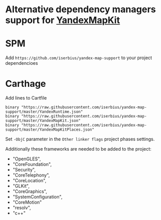 # Alternative dependency managers support for [YandexMapKit](https://tech.yandex.ru/maps/mapkit/)

# SPM

Add `https://github.com/iserbius/yandex-map-support` to your project dependencioes

# Carthage

Add lines to Cartfile

```
binary "https://raw.githubusercontent.com/iserbius/yandex-map-support/master/YandexRuntime.json"
binary "https://raw.githubusercontent.com/iserbius/yandex-map-support/master/YandexMapKit.json"
binary "https://raw.githubusercontent.com/iserbius/yandex-map-support/master/YandexMapKitPlaces.json"
```

Set `-ObjC` parameter in the `Other linker flags` project phases settings.

Additionally these frameworks are needed to be added to the project:

- "OpenGLES",
- "CoreFoundation",
- "Security",
- "CoreTelephony",
- "CoreLocation",
- "GLKit",
- "CoreGraphics",
- "SystemConfiguration",
- "CoreMotion"
- "resolv",
- "c++"